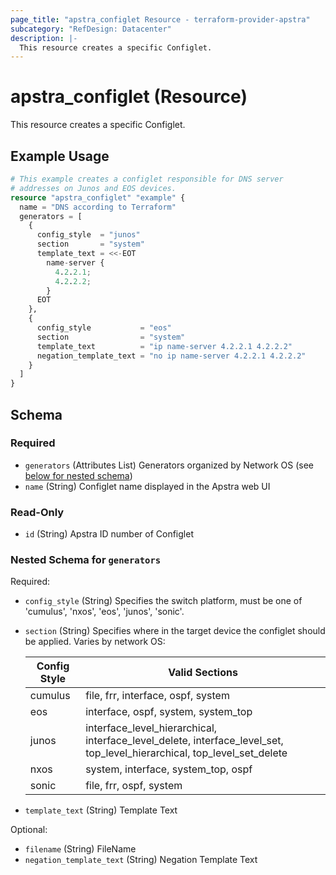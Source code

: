 ```yaml
---
page_title: "apstra_configlet Resource - terraform-provider-apstra"
subcategory: "RefDesign: Datacenter"
description: |-
  This resource creates a specific Configlet.
---
```


# apstra_configlet (Resource)

This resource creates a specific Configlet.


## Example Usage

```terraform
# This example creates a configlet responsible for DNS server
# addresses on Junos and EOS devices.
resource "apstra_configlet" "example" {
  name = "DNS according to Terraform"
  generators = [
    {
      config_style  = "junos"
      section       = "system"
      template_text = <<-EOT
        name-server {
          4.2.2.1;
          4.2.2.2;
        }
      EOT
    },
    {
      config_style           = "eos"
      section                = "system"
      template_text          = "ip name-server 4.2.2.1 4.2.2.2"
      negation_template_text = "no ip name-server 4.2.2.1 4.2.2.2"
    }
  ]
}
```

<!-- schema generated by tfplugindocs -->
## Schema

### Required

- `generators` (Attributes List) Generators organized by Network OS (see [below for nested schema](#nestedatt--generators))
- `name` (String) Configlet name displayed in the Apstra web UI

### Read-Only

- `id` (String) Apstra ID number of Configlet

<a id="nestedatt--generators"></a>
### Nested Schema for `generators`

Required:

- `config_style` (String) Specifies the switch platform, must be one of 'cumulus', 'nxos', 'eos', 'junos', 'sonic'.
- `section` (String) Specifies where in the target device the configlet should be  applied. Varies by network OS:

  | **Config Style**  | **Valid Sections** |
  |---|---|
  |cumulus|file, frr, interface, ospf, system|
  |eos|interface, ospf, system, system_top|
  |junos|interface_level_hierarchical, interface_level_delete, interface_level_set, top_level_hierarchical, top_level_set_delete|
  |nxos|system, interface, system_top, ospf|
  |sonic|file, frr, ospf, system|
- `template_text` (String) Template Text

Optional:

- `filename` (String) FileName
- `negation_template_text` (String) Negation Template Text
